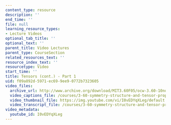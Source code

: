 ```yaml
---
content_type: resource
description: ''
end_time: ''
file: null
learning_resource_types:
- Lecture Videos
optional_tab_title: ''
optional_text: ''
parent_title: Video Lectures
parent_type: CourseSection
related_resources_text: ''
resource_index_text: ''
resourcetype: Video
start_time: ''
title: Tensors (cont.) - Part 1
uid: f09a892d-5971-ec69-9ee9-0772b7323605
video_files:
  archive_url: http://www.archive.org/download/MIT3.60F05/ocw-3.60-10nov2005-pt1-220k.mp4
  video_captions_file: /courses/3-60-symmetry-structure-and-tensor-properties-of-materials-fall-2005/b7ec53bf3df95d0c8c026ec1fa6f92bd_I0vEDYqXLeg.vtt
  video_thumbnail_file: https://img.youtube.com/vi/I0vEDYqXLeg/default.jpg
  video_transcript_file: /courses/3-60-symmetry-structure-and-tensor-properties-of-materials-fall-2005/8ff34caca0ef17cd438bb1ab98243b36_I0vEDYqXLeg.pdf
video_metadata:
  youtube_id: I0vEDYqXLeg
---
```

